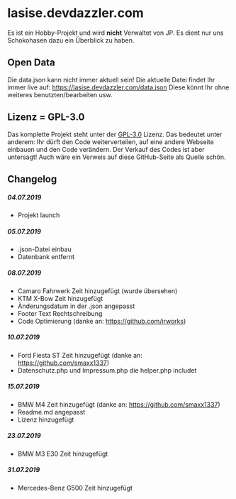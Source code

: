 # lasise.devdazzler.com

Es ist ein Hobby-Projekt und wird **nicht** Verwaltet von JP. Es dient nur uns Schokohasen dazu ein Überblick zu haben.

## Open Data
Die data.json kann nicht immer aktuell sein! Die aktuelle Datei findet Ihr immer live auf: https://lasise.devdazzler.com/data.json
Diese könnt Ihr ohne weiteres benutzten/bearbeiten usw.

## Lizenz = GPL-3.0
Das komplette Projekt steht unter der [GPL-3.0](https://github.com/TobiasBohn/lasise/blob/master/LICENSE) Lizenz. Das bedeutet unter anderem: Ihr dürft den Code weiterverteilen, auf eine andere Webseite einbauen und den Code verändern. Der Verkauf des Codes ist aber untersagt! Auch wäre ein Verweis auf diese GitHub-Seite als Quelle schön. 

## Changelog
 ##### 04.07.2019
 * Projekt launch

 ##### 05.07.2019
 * .json-Datei einbau
 * Datenbank entfernt

 ##### 08.07.2019
 * Camaro Fahrwerk Zeit hinzugefügt (wurde übersehen)
 * KTM X-Bow Zeit hinzugefügt
 * Änderungsdatum in der .json angepasst
 * Footer Text Rechtschreibung
 * Code Optimierung (danke an: https://github.com/irworks)

 ##### 10.07.2019
 * Ford Fiesta ST Zeit hinzugefügt (danke an: https://github.com/smaxx1337)
 * Datenschutz.php und Impressum.php die helper.php includet

 ##### 15.07.2019
 * BMW M4 Zeit hinzugefügt (danke an: https://github.com/smaxx1337)
 * Readme.md angepasst
 * Lizenz hinzugefügt

 ##### 23.07.2019
 * BMW M3 E30 Zeit hinzugefügt

 ##### 31.07.2019
 * Mercedes-Benz G500 Zeit hinzugefügt